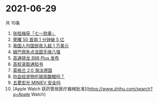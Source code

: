 # 2021-06-29
  共 10条

  <!-- BEGIN -->
  <!-- 最后更新时间:Tue Jun 29 2021 20:10:00 GMT+0000 (Coordinated Universal Time) -->
  1. [张桂梅获「七一勋章」](https://www.zhihu.com/search?q=张桂梅)
1. [荣耀 50 首销 1 分钟破 5 亿](https://www.zhihu.com/search?q=荣耀50)
1. [我国人均国民收入超 1 万美元](https://www.zhihu.com/search?q=人均国民收入)
1. [姆巴佩失点法国无缘八强](https://www.zhihu.com/search?q=法国队)
1. [高通骁龙 888 Plus 发布](https://www.zhihu.com/search?q=骁龙888plus)
1. [高校录取通知书](https://www.zhihu.com/search?q=高校录取通知书)
1. [英格兰 2:0 淘汰德国](https://www.zhihu.com/search?q=英格兰队)
1. [你会给宠物吃玻尿酸粮吗？](https://www.zhihu.com/search?q=玻尿酸宠物粮)
1. [五菱宏光 MINIEV 安全吗](https://www.zhihu.com/search?q=MINIEV)
1. [Apple Watch 获药管局医疗器械批准](https://www.zhihu.com/search?q=Apple Watch)
  <!-- END -->
  